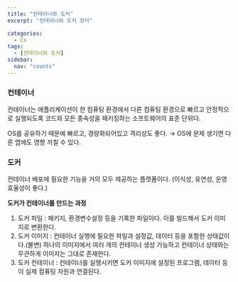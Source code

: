 ```yaml
---
title: "컨테이너와 도커"
excerpt: "컨테이너와 도커 정리"

categories:
  - Cs
tags:
  - [컨테이너와 도커]
sidebar:
  nav: "counts"
---
```


### 컨테이너

컨테이너는 애플리케이션이 한 컴퓨팅 환경에서 다른 컴퓨팅 환경으로 빠르고 안정적으로 실행되도록 코드와 모든 종속성을 패키징하는 소프트웨어의 표준 단위다.

OS를 공유하기 때문에 빠르고, 경량화되어있고 격리성도 좋다. → OS에 문제 생기면 다른 앱에도 영향 끼칠 수 있다.

### 도커

컨테이너 배포에 필요한 기능을 거의 모두 제공하는 플랫폼이다. (이식성, 유연성, 운영 효율성이 좋다.)

**도커가 컨테이너를 만드는 과정**

1. 도커 파일 : 패키지, 환경변수설정 등을 기록한 파일이다. 이를 빌드해서 도커 이미지로 변환한다.
2. 도커 이미지 : 컨테이너 실행에 필요한 파일과 설정값, 데이터 등을 포함한 상태값이다.(불변) 하나의 이미지에서 여러 개의 컨테이너 생성 가능하고 컨테이너 상태와는 무관하게 이미지는 그대로 존재한다.
3. 도커 컨테이너 : 컨테이너를 실행시키면 도커 이미지에 설정된 프로그램, 데이터 등이 실제 컴퓨팅 자원과 연결된다.
